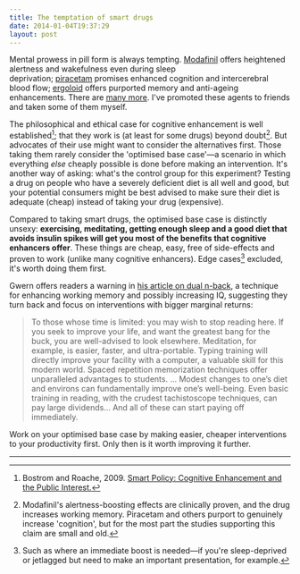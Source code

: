 ```yaml
---
title: The temptation of smart drugs
date: 2014-01-04T19:37:29
layout: post
---
```


Mental prowess in pill form is always tempting. [Modafinil](http://en.wikipedia.org/wiki/Modafinil) offers heightened alertness and wakefulness even during sleep deprivation; [piracetam](http://en.wikipedia.org/wiki/Piracetam) promises enhanced cognition and intercerebral blood flow; [ergoloid](http://en.wikipedia.org/wiki/Ergoloid) offers purported memory and anti-ageing enhancements. There are [many more](http://en.wikipedia.org/wiki/Nootropic#Drugs). I've promoted these agents to friends and taken some of them myself.

The philosophical and ethical case for cognitive enhancement is well established[^bostrom]; that they work is (at least for some drugs) beyond doubt[^modafinil]. But advocates of their use might want to consider the alternatives first. Those taking them rarely consider the 'optimised base case'—a scenario in which everything _else_ cheaply possible is done before making an intervention. It's another way of asking: what's the control group for this experiment? Testing a drug on people who have a severely deficient diet is all well and good, but your potential consumers might be best advised to make sure their diet is adequate (cheap) instead of taking your drug (expensive).

Compared to taking smart drugs, the optimised base case is distinctly unsexy: **exercising, meditating, getting enough sleep and a good diet that avoids insulin spikes will get you most of the benefits that cognitive enhancers offer**. These things are cheap, easy, free of side-effects and proven to work (unlike many cognitive enhancers). Edge cases[^edge-cases] excluded, it's worth doing them first.

Gwern offers readers a warning in [his article on dual n-back](http://www.gwern.net/DNB%20FAQ), a technique for enhancing working memory and possibly increasing IQ, suggesting they turn back and focus on interventions with bigger marginal returns:

> To those whose time is limited: you may wish to stop reading here. If you seek to improve your life, and want the greatest bang for the buck, you are well-advised to look elsewhere. Meditation, for example, is easier, faster, and ultra-portable. Typing training will directly improve your facility with a computer, a valuable skill for this modern world. Spaced repetition memorization techniques offer unparalleled advantages to students. ... Modest changes to one’s diet and environs can fundamentally improve one’s well-being. Even basic training in reading, with the crudest tachistoscope techniques, can pay large dividends... And all of these can start paying off immediately.

Work on your optimised base case by making easier, cheaper interventions to your productivity first. Only then is it worth improving it further.

***

[^bostrom]: Bostrom and Roache, 2009. [Smart Policy: Cognitive Enhancement and the Public Interest.](http://www.nickbostrom.com/papers/smart-policy.pdf)

[^modafinil]: Modafinil's alertness-boosting effects are clinically proven, and the drug increases working memory. Piracetam and others purport to genuinely increase 'cognition', but for the most part the studies supporting this claim are small and old.

[^edge-cases]: Such as where an immediate boost is needed—if you're sleep-deprived or jetlagged but need to make an important presentation, for example.
